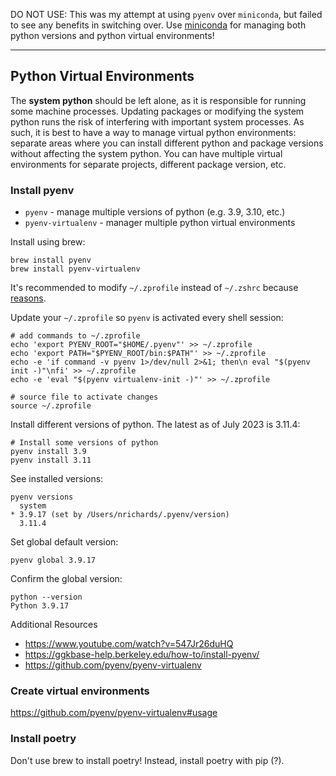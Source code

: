 DO NOT USE:  This was my attempt at using `pyenv` over `miniconda`, but failed to see any benefits in switching over.  Use [miniconda](https://docs.conda.io/en/latest/miniconda.html) for managing both python versions and python virtual environments!

-------


## Python Virtual Environments

The **system python** should be left alone, as it is responsible for running some machine processes.  Updating packages or modifying the system python runs the risk of interfering with important system processes.  As such, it is best to have a way to manage virtual python environments: separate areas where you can install different python and package versions without affecting the system python.  You can have multiple virtual environments for separate projects, different package version, etc.

### Install pyenv

- `pyenv` - manage multiple versions of python (e.g. 3.9, 3.10, etc.)
- `pyenv-virtualenv` - manager multiple python virtual environments

Install using brew:
```
brew install pyenv
brew install pyenv-virtualenv
```
It's recommended to modify `~/.zprofile` instead of `~/.zshrc` because [reasons](https://ggkbase-help.berkeley.edu/how-to/install-pyenv/).

Update your `~/.zprofile` so `pyenv` is activated every shell session:
```
# add commands to ~/.zprofile
echo 'export PYENV_ROOT="$HOME/.pyenv"' >> ~/.zprofile
echo 'export PATH="$PYENV_ROOT/bin:$PATH"' >> ~/.zprofile
echo -e 'if command -v pyenv 1>/dev/null 2>&1; then\n eval "$(pyenv init -)"\nfi' >> ~/.zprofile
echo -e 'eval "$(pyenv virtualenv-init -)"' >> ~/.zprofile

# source file to activate changes
source ~/.zprofile
```


Install different versions of python.  The latest as of July 2023 is 3.11.4:
```
# Install some versions of python
pyenv install 3.9
pyenv install 3.11
```

See installed versions:
```
pyenv versions
  system
* 3.9.17 (set by /Users/nrichards/.pyenv/version)
  3.11.4
```

Set global default version:
```
pyenv global 3.9.17
```

Confirm the global version:
```
python --version
Python 3.9.17
```

Additional Resources

- https://www.youtube.com/watch?v=547Jr26duHQ
- https://ggkbase-help.berkeley.edu/how-to/install-pyenv/
- https://github.com/pyenv/pyenv-virtualenv


### Create virtual environments

https://github.com/pyenv/pyenv-virtualenv#usage


### Install poetry

Don't use brew to install poetry!  Instead, install poetry with pip (?).

